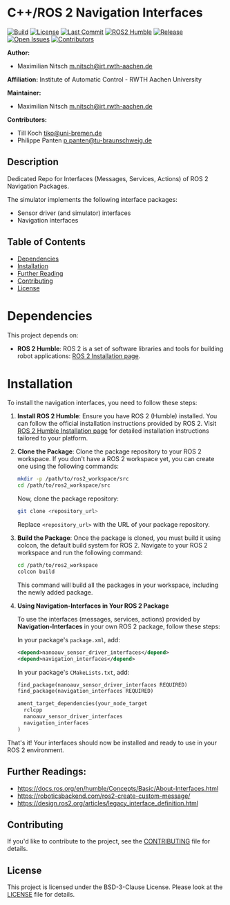 # C++/ROS 2 Navigation Interfaces
[![Build](https://github.com/maximilian-nitsch/Navigation-Interfaces/actions/workflows/ci.yaml/badge.svg)](https://github.com/maximilian-nitsch/Navigation-Interfaces/actions)
[![License](https://img.shields.io/github/license/maximilian-nitsch/Navigation-Interfaces.svg)](https://github.com/maximilian-nitsch/Navigation-Interfaces/blob/main/LICENSE)
[![Last Commit](https://img.shields.io/github/last-commit/maximilian-nitsch/Navigation-Interfaces)](https://github.com/maximilian-nitsch/Navigation-Interfaces/commits/main)
[![ROS2 Humble](https://img.shields.io/badge/ROS2-Humble-blue)](https://index.ros.org/doc/ros2/Installation/Humble/)
[![Release](https://img.shields.io/github/v/release/maximilian-nitsch/Navigation-Interfaces)](https://github.com/maximilian-nitsch/Navigation-Interfaces/releases)
[![Open Issues](https://img.shields.io/github/issues/maximilian-nitsch/Navigation-Interfaces)](https://github.com/maximilian-nitsch/Navigation-Interfaces/issues)
[![Contributors](https://img.shields.io/github/contributors/maximilian-nitsch/Navigation-Interfaces)](https://github.com/maximilian-nitsch/Navigation-Interfaces/graphs/contributors)

<!--- protected region package header begins -->
**Author:**
- Maximilian Nitsch <m.nitsch@irt.rwth-aachen.de>

**Affiliation:** Institute of Automatic Control - RWTH Aachen University

**Maintainer:**
  - Maximilian Nitsch <m.nitsch@irt.rwth-aachen.de>
    
**Contributors:**
- Till Koch <tiko@uni-bremen.de>
- Philippe Panten <p.panten@tu-braunschweig.de>
<!--- protected region package header ends -->

## Description
Dedicated Repo for Interfaces (Messages, Services, Actions) of ROS 2 Navigation Packages.

The simulator implements the following interface packages:
- Sensor driver (and simulator) interfaces
- Navigation interfaces

## Table of Contents

- [Dependencies](#dependencies)
- [Installation](#installation)
- [Further Reading](#further-readings)
- [Contributing](#contributing)
- [License](#license)

# Dependencies

This project depends on:

- **ROS 2 Humble**: ROS 2 is a set of software libraries and tools for building robot applications: [ROS 2 Installation page](https://docs.ros.org/en/humble/Installation.html).

# Installation

To install the navigation interfaces, you need to follow these steps:

1. **Install ROS 2 Humble**: Ensure you have ROS 2 (Humble) installed. You can follow the official installation instructions provided by ROS 2. Visit [ROS 2 Humble Installation page](https://docs.ros.org/en/humble/Installation.html) for detailed installation instructions tailored to your platform.

3. **Clone the Package**: Clone the package repository to your ROS 2 workspace. If you don't have a ROS 2 workspace yet, you can create one using the following commands:

    ```bash
    mkdir -p /path/to/ros2_workspace/src
    cd /path/to/ros2_workspace/src
    ```

    Now, clone the package repository:

    ```bash
    git clone <repository_url>
    ```

    Replace `<repository_url>` with the URL of your package repository.

4. **Build the Package**: Once the package is cloned, you must build it using colcon, the default build system for ROS 2. Navigate to your ROS 2 workspace and run the following command:

    ```bash
    cd /path/to/ros2_workspace
    colcon build
    ```

    This command will build all the packages in your workspace, including the newly added package.

5. **Using Navigation-Interfaces in Your ROS 2 Package**

    To use the interfaces (messages, services, actions) provided by **Navigation-Interfaces** in your own ROS 2 package, follow these steps:
    
    In your package's `package.xml`, add:
    
    ```xml
    <depend>nanoauv_sensor_driver_interfaces</depend>
    <depend>navigation_interfaces</depend>
     ```
    In your package's `CMakeLists.txt`, add:
    ```xml
    find_package(nanoauv_sensor_driver_interfaces REQUIRED)
    find_package(navigation_interfaces REQUIRED)
    
    ament_target_dependencies(your_node_target
      rclcpp
      nanoauv_sensor_driver_interfaces
      navigation_interfaces
    )
    ```  
That's it! Your interfaces should now be installed and ready to use in your ROS 2 environment.

## Further Readings:

- https://docs.ros.org/en/humble/Concepts/Basic/About-Interfaces.html
- https://roboticsbackend.com/ros2-create-custom-message/
- https://design.ros2.org/articles/legacy_interface_definition.html

## Contributing

If you'd like to contribute to the project, see the [CONTRIBUTING](CONTRIBUTING) file for details.

## License

This project is licensed under the BSD-3-Clause License. Please look at the [LICENSE](LICENSE) file for details.
